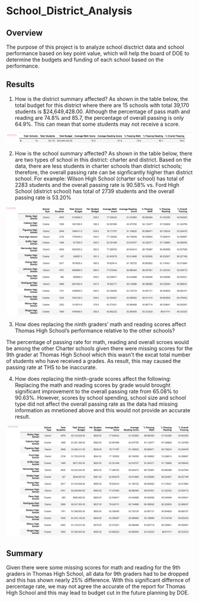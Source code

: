 # School_District_Analysis

## Overview
The purpose of this project is to analyze school disctrict data and school performance based on key point value, which will help the board of DOE to determine the budgets and funding of each school based on the performance. 

## Results

1. How is the district summary affected?
As shown in the table below, the total budget for this district where there are 15 schools with total 39,170 students is $24,649,428.00. Although the percentage of pass math and reading are 74.8% and 85.7, the percentage of overall passing is only 64.9%. This can mean that some students may not receive a score.

![District Smmary](https://github.com/Krystal313/School_District_Analysis/blob/e2b2880ded87ad5525a6a233fa7cab07435c6c93/Resources/District%20Smmary.png)

2. How is the school summary affected?
As shown in the table below, there are two types of school in this district: charter and district. Based on the data, there are less students in charter schools than district schools; therefore, the overall passing rate can be signficantly higher than district school. For example: Wilson High School (charter school) has total of 2283 students and the overall passing rate is 90.58% vs. Ford High School (district school) has total of 2739 students and the overall passing rate is 53.20% 

![School Summary](https://github.com/Krystal313/School_District_Analysis/blob/a61750c8b381e695c9f81f17718c204255b99678/Resources/School%20Smmary.png)


3. How does replacing the ninth graders’ math and reading scores affect Thomas High School’s performance relative to the other schools?

The percentage of passing rate for math, reading and overall scroes would be among the other Charter schools given there were missing scores for the 9th grader at Thomas High School which this wasn't the excat total number of students who have received a grades. As result, this may caused the passing rate at THS to be inaccurate. 

4. How does replacing the ninth-grade scores affect the following:
Replacing the math and reading scores by grade would brought significant improvement to the overall passing rate from 65.08% to 90.63%. However, scores by school spending, school size and school type did not affect the overall passing rate as the data had missing information as mnetioned above and this would not provide an accurate result. 

![School Summary-Replaced](https://github.com/Krystal313/School_District_Analysis/blob/188fdcb6f3707248c83122f69bf9f86a32f50a1e/Resources/School%20Smmary%20-%20Replaced.png)

## Summary
Given there were some missing scores for math and reading for the 9th graders in Thomas High School, all data for 9th graders had to be dropped and this has shown nearly 25% difference. With this significant differnce of percentage rate, we may not agree the accurate of the report for Thomas High School and this may lead to budget cut in the future planning by DOE. 
